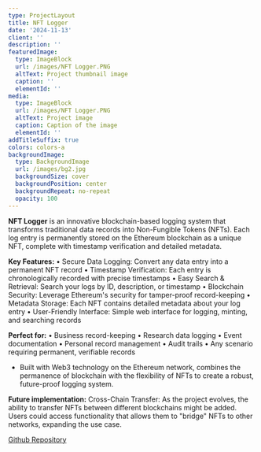 ```yaml
---
type: ProjectLayout
title: NFT Logger
date: '2024-11-13'
client: ''
description: ''
featuredImage:
  type: ImageBlock
  url: /images/NFT Logger.PNG
  altText: Project thumbnail image
  caption: ''
  elementId: ''
media:
  type: ImageBlock
  url: /images/NFT Logger.PNG
  altText: Project image
  caption: Caption of the image
  elementId: ''
addTitleSuffix: true
colors: colors-a
backgroundImage:
  type: BackgroundImage
  url: /images/bg2.jpg
  backgroundSize: cover
  backgroundPosition: center
  backgroundRepeat: no-repeat
  opacity: 100
---
```

**NFT Logger** is an innovative blockchain-based logging system that transforms traditional data records into Non-Fungible Tokens (NFTs). Each log entry is permanently stored on the Ethereum blockchain as a unique NFT, complete with timestamp verification and detailed metadata.


**Key Features:**
• Secure Data Logging: Convert any data entry into a permanent NFT record
• Timestamp Verification: Each entry is chronologically recorded with precise timestamps
• Easy Search & Retrieval: Search your logs by ID, description, or timestamp
• Blockchain Security: Leverage Ethereum's security for tamper-proof record-keeping
• Metadata Storage: Each NFT contains detailed metadata about your log entry
• User-Friendly Interface: Simple web interface for logging, minting, and searching records


**Perfect for:**
• Business record-keeping
• Research data logging
• Event documentation
• Personal record management
• Audit trails
• Any scenario requiring permanent, verifiable records


*   Built with Web3 technology on the Ethereum network, combines the permanence of blockchain with the flexibility of NFTs to create a robust, future-proof logging system.

**Future implementation:**
Cross-Chain Transfer: As the project evolves, the ability to transfer NFTs between different blockchains might be added. Users could access functionality that allows them to "bridge" NFTs to other networks, expanding the use case.


[Github Repository](https://github.com/HahaZaineb/NFT-Logger)

